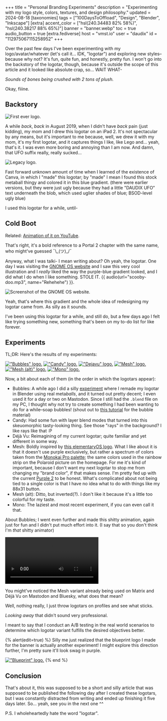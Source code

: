+++
title = "Personal Branding Experiments"
description = "Experimenting with my logo style, colors, textures, and design philosophy."
updated = 2024-08-18
[taxonomies]
tags = ["100DaysToOffload", "Design", "Blender", "Inkscape"]
[extra]
accent_color = ["hsl(240.34483 82% 58%)", "hsl(240.38217 88% 65%)"]
banner = "banner.webp"
toc = true
audio_button = true
[extra.fediverse]
host = "vmst.io"
user = "daudix"
id = "112975067115258952"
+++

Over the past few days I've been experimenting with my logo/avatar/whatever (let's call it... IDK, "logotar") and exploring new styles–because why not? It's fun, quite fun, and honestly, pretty fun. I won't go into the backstory of the logotar, though, because it's outside the scope of this article and it looked like absolute crap, so... WAIT WHAT-

*Sounds of bones being crushed with 2 tons of plush.*

Okay, fiiine.

## Backstory

![First ever logo.](first.jpg#end)

A while *back*, *back* in August 2019, when I didn't have *back* pain (just kidding), my mom and I drew this logotar on an iPad 2. It's not spectacular by any means, but it's important to me because, well, we drew it with my mom, it's my first logotar, and it captures things I like, like Lego and... yeah, that's it. I was even more boring and annoying than I am now. And damn, that UFO suffix really, really sucked...

![Legacy logo.](legacy.png#start)

Fast forward unknown amount of time when I learned of the existence of Canva, in which I "made" this logotar; by "made" I mean I found this stock metaball thingy and colored it in this blue gradient. (there were earlier versions, but they were just ugly because they had a little "DAUDIX UFO" text underneath the blob, which used uglier shades of blue; BSOD-level ugly blue)

I used this logotar for a while, until-

## Cold Boot

Related: [Animation of it on YouTube](https://www.youtube.com/shorts/53Cv27Sjtgw).

That's right, it's a bold reference to a Portal 2 chapter with the same name, who might've guessed ¯\\\_\(ツ)\_\/¯

Anyway, what I was talki- I mean writing about? Oh yeah, the logotar. One day I was visiting the [GNOME OS website](https://os.gnome.org/install/) and I saw this very cool illustration and I *really* liked the way the purple-blue gradient looked, and I did what I do when I like something. STOLE IT. {{ audio(url="scooby-doo.mp3", name="Rehehehe") }}.

![Screenshot of the GNOME OS website.](illustration.png)

Yeah, that's where this gradient and the whole idea of redesigning my logotar came from. As silly as it sounds.

I've been using this logotar for a while, and still do, but a few days ago I felt like trying something new, something that's been on my to-do list for like forever.

## Experiments

TL;DR: Here's the results of my experiments:

<div class="media-grid-markdown">

[!["Bubbles" logo.](bubbles.png)](https://codeberg.org/daudix/archive/raw/commit/47b37a11a8df0d8656cf3e0858d64c1511b384dd/daudix/experiments/bubbles.png)
[!["Candy" logo.](candy.png)](https://codeberg.org/daudix/archive/raw/commit/47b37a11a8df0d8656cf3e0858d64c1511b384dd/daudix/experiments/candy.png)
[!["Dejavu" logo.](dejavu.png)](https://codeberg.org/daudix/archive/raw/commit/47b37a11a8df0d8656cf3e0858d64c1511b384dd/daudix/experiments/dejavu.png)
[!["Mesh" logo.](mesh.png)](https://codeberg.org/daudix/archive/raw/commit/47b37a11a8df0d8656cf3e0858d64c1511b384dd/daudix/experiments/mesh.png)
[!["Mesh (alt)" logo.](mesh-alt.png)](https://codeberg.org/daudix/archive/raw/commit/47b37a11a8df0d8656cf3e0858d64c1511b384dd/daudix/experiments/mesh-alt.png)
[!["Mono" logo.](mono.png)](https://codeberg.org/daudix/archive/raw/commit/47b37a11a8df0d8656cf3e0858d64c1511b384dd/daudix/experiments/mono.png)
</div>

Now, a bit about each of them (in the order in which the logotars appear):

- Bubbles: A while ago I did a silly [experiment](https://codeberg.org/daudix/archive/raw/commit/47b37a11a8df0d8656cf3e0858d64c1511b384dd/daudix/experiments/metaballs.png) where I remade my logotar in Blender using real meta*balls*, and it turned out pretty decent; I even used it for a day or two on Mastodon. Since I still had the `.blend` file on my PC, I thought why not try to create something I had been wanting to do for a while–soap bubbles! (shout out to [this tutorial](https://www.youtube.com/watch?v=9myqCVH3IKA) for the bubble material)
- Candy: Had some fun with layer blend modes that turned into this skeuomorphic tasty-looking thing. See those "rays" in the background? I like rays like that :P
- Déjà Vu: Reimagining of my current logotar; quite familiar and yet different in some way.
- Mesh: Boldly inspired by [this elementaryOS logo](https://raw.githubusercontent.com/elementary/brand/f4c51a70190b63332e62bb633fe99ac801935aef/logomark-mesh.png). What I like about it is that it doesn't use purple exclusively, but rather a spectrum of colors taken from the [Monokai Pro palette](https://github.com/subtheme-dev/monokai-pro/blob/4978c01ff3116e4dd19825d93e4e6c182d361764/colors/default.yaml); the same colors used in the rainbow strip on the Polaroid picture on the homepage. For me it's kind of important, because I don't want my next logotar to stop me from changing my "brand color", if that makes sense. I'm pretty fed up with the current [Purple 2](https://developer.gnome.org/hig/reference/palette.html) to be honest. What's complicated about not being tied to a single color is that I have no idea what to do with things like my 88x31 button.
- Mesh (alt): Ditto, but inverted(?). I don't like it because it's a little too colorful for my taste.
- Mono: The laziest and most recent experiment, if you can even call it that.

About Bubbles; I went even further and made this shitty animation, again just for fun and I didn't put much effort into it. (I say that so you don't think I'm *that* shitty animator)

<video alt="Bubbles floating towards the center of the screen, forming the logo." controls src="bubbles.webm"></video>

You might've noticed the Mesh variant already being used on Matrix and Déjà Vu on Mastodon and Bluesky, what does that mean?

Well, nothing really, I just throw logotars on profiles and see what sticks.

*Looking away* that didn't sound very professional.

I meant to say that I conduct an A/B testing in the real world scenarios to determine which logotar variant fulfills the desired objectives better.

{% alert(edit=true) %}
Silly me just realized that the blueprint logo I made for the banner is actually another experiment! I might explore this direction further, I'm pretty sure it'll look swag in purple.

[!["Blueprint" logo.](blueprint.png)](https://codeberg.org/daudix/archive/raw/commit/47b37a11a8df0d8656cf3e0858d64c1511b384dd/daudix/experiments/blueprint.png)
{% end %}

## Conclusion

That's about it, this was supposed to be a short and silly article that was supposed to be published the following day after I created these logotars, but I was constantly distracted from writing and ended up finishing it five days later. So... yeah, see you in the next one ^^

P.S. I wholeheartedly hate the word "logotar".
